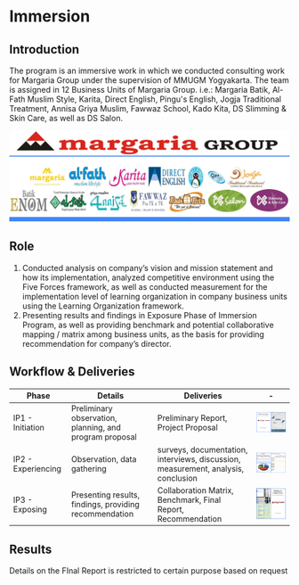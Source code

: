 # Immersion

## Introduction

The program is an immersive work in which we conducted consulting work for Margaria Group under the supervision of MMUGM Yogyakarta. The team is assigned in 12 Business Units of Margaria Group. i.e.: Margaria Batik, Al-Fath Muslim Style, Karita, Direct English, Pingu's English, Jogja Traditional Treatment, Annisa Griya Muslim, Fawwaz School, Kado Kita, DS Slimming & Skin Care, as well as DS Salon.

![](margaria__1_.png)

## Role

1. Conducted analysis on company’s vision and mission statement and how its implementation, analyzed competitive environment using the Five Forces framework, as well as conducted measurement for the  implementation level of learning organization in company business units using the Learning Organization  framework.
2. Presenting results and findings in Exposure Phase of Immersion Program, as well as providing benchmark and potential collaborative mapping / matrix among business units, as the basis for providing recommendation for  company’s director.

## Workflow & Deliveries

| Phase | Details | Deliveries | - |
| ------ | ------ | ------| ------ |
| IP1 - Initiation | Preliminary observation, planning, and program proposal | Preliminary Report, Project Proposal | ![](IP1.png) |
| IP2 - Experiencing | Observation, data gathering | surveys, documentation, interviews, discussion, measurement, analysis, conclusion | ![](IP2.png) |
| IP3 - Exposing | Presenting results, findings, providing recommendation | Collaboration Matrix, Benchmark, Final Report, Recommendation | ![](IP3.png) |

## Results

Details on the FInal Report is restricted to certain purpose based on request
